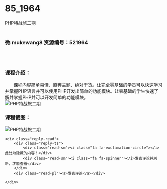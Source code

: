 # 85_1964
PHP特战旅二期
<br/></br>
<h3>微:mukewang8 资源编号：521964</h3>
<br/></br>
<h3>课程介绍：</h3>
<div class="para">&nbsp;&nbsp;&nbsp;&nbsp;&nbsp;&nbsp; 课程内容简单易懂、直奔主题、绝对干货。让完全零基础的学员可以快速学习并掌握<a title="查看与 PHP 相关的文章" target="_blank">PHP</a>语言并可以使用PHP开发出简单的功能模块。让零基础的学生快速了解并掌握PHP并可以开发简单的功能模块。</div>
<div><img src="https://www.ko996.com/wp-content/uploads/img/2018/04/2-14-300x133.png" alt="PHP特战旅二期"></div>
<div class="info-desc">
<h3>课程截图：</h3>
<p><img src="https://www.ko996.com/wp-content/uploads/img/2018/04/3-14.png" alt="PHP特战旅二期"></p>


	<div class="reply-read">
		<div class="reply-ts">
			<div class="read-sm"><i class="fa fa-exclamation-circle"></i>此处为隐藏的内容！</div>
			<div class="read-sm"><i class="fa fa-spinner"></i>发表评论并刷新，才能查看</div>
		</div>
		<div class="read-pl"><a>发表评论</a></div>
		
    </div>
</div>
